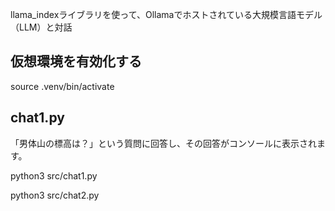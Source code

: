 llama_indexライブラリを使って、Ollamaでホストされている大規模言語モデル（LLM）と対話


## 仮想環境を有効化する
source .venv/bin/activate

## chat1.py

「男体山の標高は？」という質問に回答し、その回答がコンソールに表示されます。

python3 src/chat1.py





python3 src/chat2.py
